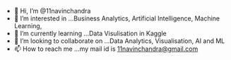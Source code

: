 - 👋 Hi, I’m @11navinchandra
- 👀 I’m interested in ...Business Analytics, Artificial Intelligence, Machine Learning, 
- 🌱 I’m currently learning ...Data Visulisation in Kaggle
- 💞️ I’m looking to collaborate on ...Data Analytics, Visualisation, AI and ML
- 📫 How to reach me ...my mail id is 11navinchandra@gmail.com

<!---
11navinchandra/11navinchandra is a ✨ special ✨ repository because its `README.md` (this file) appears on your GitHub profile.
You can click the Preview link to take a look at your changes.
--->
